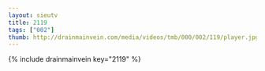 ```yaml
--- 
layout: sieutv
title: 2119
tags: ["002"]
thumb: http://drainmainvein.com/media/videos/tmb/000/002/119/player.jpg
---
```

{% include drainmainvein key="2119" %} 
